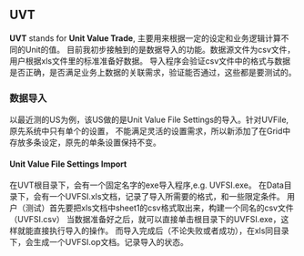 ## UVT
**UVT** stands for **Unit Value Trade**, 主要用来根据一定的设定和业务逻辑计算不同的Unit的值。
目前我初步接触到的是数据导入的功能。数据源文件为csv文件，用户根据xls文件里的标准准备好数据。
导入程序会验证csv文件中的格式与数据是否正确，是否满足业务上数据的关联需求，验证能否通过，这些都是要测试的。
### 数据导入
以最近测的US为例，该US做的是Unit Value File Settings的导入。针对UVFile,原先系统中只有单个的设置，
不能满足灵活的设置需求，所以新添加了在Grid中存放多条设定，原先的单条设置保持不变。
#### Unit Value File Settings Import
在UVT根目录下，会有一个固定名字的exe导入程序,e.g. UVFSI.exe。
在Data目录下，会有一个UVFSI.xls文档，记录了导入所需要的格式，和一些限定条件。
用户（测试）首先要把xls文档中sheet1的csv格式取出来，构建一个同名的csv文件（UVFSI.csv）
当数据准备好之后，就可以直接单击根目录下的UVFSI.exe，这样就能直接执行导入的操作。
而导入完成后（不论失败或者成功），在xls同目录下，会生成一个UVFSI.op文档。记录导入的状态。

